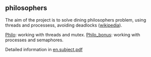 ## philosophers

The aim of the project is to solve dining philosophers problem, using threads and processess, avoiding deadlocks ([wikipedia](https://en.wikipedia.org/wiki/Dining_philosophers_problem)).

[Philo](https://github.com/lelle-asem/04_philosophers/tree/master/philo): working with threads and mutex.
[Philo_bonus](https://github.com/lelle-asem/04_philosophers/tree/master/philo_bonus): working with processes and semaphores.

Detailed information in [en.subject.pdf](https://github.com/lelle-asem/04_philosophers/blob/master/en.subject.pdf)
